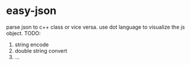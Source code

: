 # easy-json
parse json to c++ class or vice versa.
use dot language to visualize the js object.
TODO:
1. string encode
2. double string convert
3. ...


